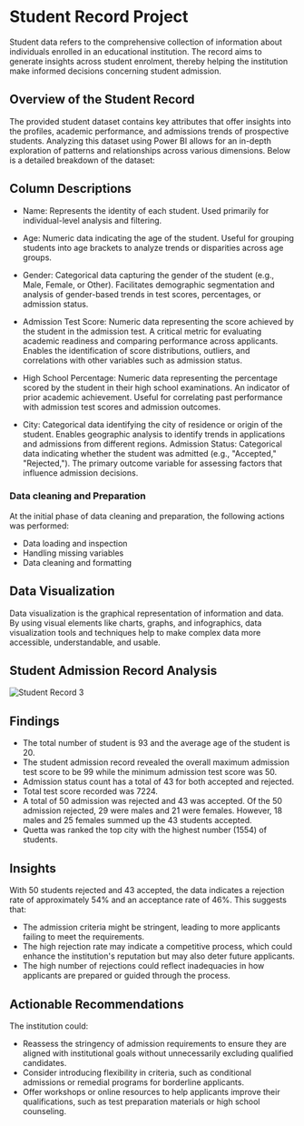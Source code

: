 # Student Record Project
Student data refers to the comprehensive collection of information about individuals enrolled in an educational institution. The record aims to generate insights across student enrolment, thereby helping the institution make informed decisions concerning student admission. 

## Overview of the Student Record
The provided student dataset contains key attributes that offer insights into the profiles, academic performance, and admissions trends of prospective students. Analyzing this dataset using Power BI allows for an in-depth exploration of patterns and relationships across various dimensions. Below is a detailed breakdown of the dataset:

## Column Descriptions
- Name:
Represents the identity of each student.
Used primarily for individual-level analysis and filtering.

- Age:
Numeric data indicating the age of the student.
Useful for grouping students into age brackets to analyze trends or disparities across age groups.

- Gender:
Categorical data capturing the gender of the student (e.g., Male, Female, or Other).
Facilitates demographic segmentation and analysis of gender-based trends in test scores, percentages, or admission status.

- Admission Test Score:
Numeric data representing the score achieved by the student in the admission test.
A critical metric for evaluating academic readiness and comparing performance across applicants.
Enables the identification of score distributions, outliers, and correlations with other variables such as admission status.

- High School Percentage:
Numeric data representing the percentage scored by the student in their high school examinations.
An indicator of prior academic achievement.
Useful for correlating past performance with admission test scores and admission outcomes.
- City:
Categorical data identifying the city of residence or origin of the student.
Enables geographic analysis to identify trends in applications and admissions from different regions.
Admission Status:
Categorical data indicating whether the student was admitted (e.g., "Accepted," "Rejected,").
The primary outcome variable for assessing factors that influence admission decisions.

### Data cleaning and Preparation
At the initial phase of data cleaning and preparation, the following actions was performed:
   - Data loading and inspection
   - Handling missing variables
   - Data cleaning and formatting

## Data Visualization
Data visualization is the graphical representation of information and data. By using visual elements like charts, graphs, and infographics, data visualization tools and techniques help to make complex data more accessible, understandable, and usable.

## Student Admission Record Analysis
![Student Record 3](https://github.com/user-attachments/assets/f5cf0db6-733b-4f61-b09c-bf4bcd8aafe1)

## Findings 
- The total number of student is 93 and the average age of the student is 20.
- The student admission record revealed the overall maximum admission test score to be 99 while the minimum admission test score was 50.
- Admission status count has a total of 43 for both accepted and rejected.
- Total test score recorded was 7224.
- A total of 50 admission was rejected and 43 was accepted. Of the 50 admission rejected, 29 were males and 21 were females. However, 18 males and 25 females summed up the 43 students accepted.
- Quetta was ranked the top city with the highest number (1554) of students.

## Insights
With 50 students rejected and 43 accepted, the data indicates a rejection rate of approximately 54% and an acceptance rate of 46%. This suggests that:
- The admission criteria might be stringent, leading to more applicants failing to meet the requirements.
- The high rejection rate may indicate a competitive process, which could enhance the institution's reputation but may also deter future applicants.
- The high number of rejections could reflect inadequacies in how applicants are prepared or guided through the process.

## Actionable Recommendations
The institution could:
- Reassess the stringency of admission requirements to ensure they are aligned with institutional goals without unnecessarily excluding qualified candidates.
- Consider introducing flexibility in criteria, such as conditional admissions or remedial programs for borderline applicants.
- Offer workshops or online resources to help applicants improve their qualifications, such as test preparation materials or high school counseling.

